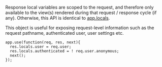 Response local variables are scoped to the request, and therefore only available to the view(s) rendered during that request / response cycle (if any). Otherwise, this API is identical to <a href="#app.locals">app.locals</a>.

This object is useful for exposing request-level information such as the request pathname, authenticated user, user settings etc.

```
app.use(function(req, res, next){
  res.locals.user = req.user;
  res.locals.authenticated = ! req.user.anonymous;
  next();
});
```
